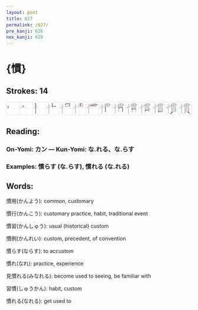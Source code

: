 ```yaml
---
layout: post
title: 627
permalink: /627/
pre_kanji: 626
nex_kanji: 628
---
```


# {慣}

## Strokes: 14

<div class="stroke"><img src="../images/E685A3.png" /></div>

## Reading:

### On-Yomi: カン &mdash; Kun-Yomi: な.れる、な.らす

### Examples: 慣らす (な.らす), 慣れる (な.れる)

## Words:

慣用(かんよう): common, customary

慣行(かんこう): customary practice, habit, traditional event

慣習(かんしゅう): usual (historical) custom

慣例(かんれい): custom, precedent, of convention

慣らす(ならす): to accustom

慣れ(なれ): practice, experience

見慣れる(みなれる): become used to seeing, be familiar with

習慣(しゅうかん): habit, custom

慣れる(なれる): get used to

